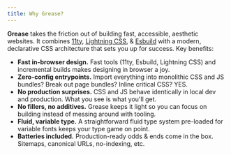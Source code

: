 ```yaml
---
title: Why Grease?
---
```

**Grease** takes the friction out of building fast, accessible, aesthetic websites. It combines [11ty](https://www.11ty.dev/), [Lightning CSS](https://lightningcss.dev/), & [Esbuild](https://esbuild.github.io/) with a modern, declarative CSS architecture that sets you up for success. Key benefits:

- **Fast in-browser design.**
  Fast tools (11ty, Esbuild, Lightning CSS) and incremental builds makes designing in browser a joy.
- **Zero-config entrypoints.**
  Import everything into monolithic CSS and JS bundles? Break out page bundles? Inline critical CSS? YES.
- **No production surprises.**
  CSS and JS behave identically in local dev and production. What you see is what you'll get.
- **No fillers, no additives.**
  Grease keeps it light so you can focus on building instead of messing around with tooling.
- **Fluid, variable type.**
  A straightforward fluid type system pre-loaded for variable fonts keeps your type game on point.
- **Batteries included.**
  Production-ready odds & ends come in the box. Sitemaps, canonical URLs, no-indexing, etc.
